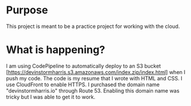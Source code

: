 # Purpose
This project is meant to be a practice project for working with the cloud. 

# What is happening?
I am using CodePipeline to automatically deploy to an S3 bucket [https://devinstormharris.s3.amazonaws.com/index.zip/index.html] when I push my code. The code is my resume that I wrote with HTML and CSS. I use CloudFront to enable HTTPS. I purchased the domain name "devinstormharris.io" through Route 53. Enabling this domain name was tricky but I was able to get it to work.